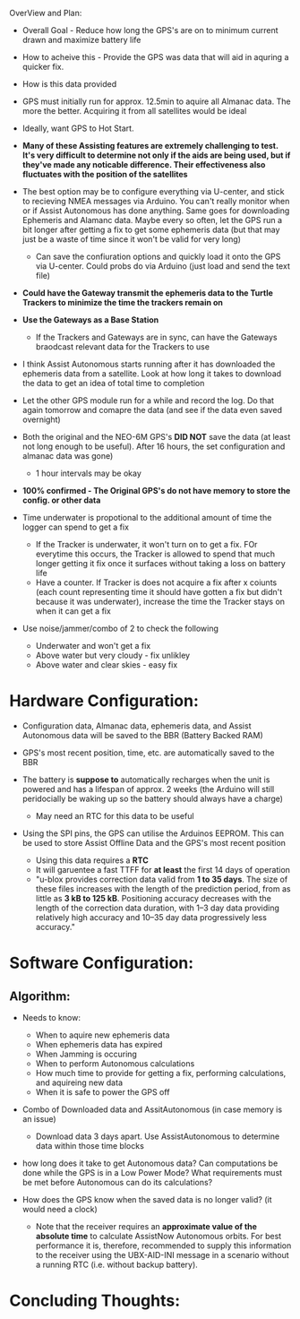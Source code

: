 OverView and Plan:

* Overall Goal - Reduce how long the GPS's are on to minimum current drawn and maximize battery life
* How to acheive this - Provide the GPS was data that will aid in aquring a quicker fix.
* How is this data provided



* GPS must initially run for approx. 12.5min to aquire all Almanac data. The more the better. Acquiring it from all satellites would be ideal

* Ideally, want GPS to Hot Start. 

* **Many of these Assisting features are extremely challenging to test. It's very difficult to determine not only if the aids are being used, but if they've made any noticable difference. Their effectiveness also fluctuates with the position of the satellites**


* The best option may be to configure everything via U-center, and stick to recieving NMEA messages via Arduino. You can't really monitor when or if Assist Autonomous has done anything. Same goes for downloading Ephemeris and Alamanc data. Maybe every so often, let the GPS run a bit longer after getting a fix to get some ephemeris data (but that may just be a waste of time since it won't be valid for very long)
    * Can save the confiuration options and quickly load it onto the GPS via U-center. Could probs do via Arduino (just load and send the text file)

* **Could have the Gateway transmit the ephemeris data to the Turtle Trackers to minimize the time the trackers remain on**
* **Use the Gateways as a Base Station**

    * If the Trackers and Gateways are in sync, can have the Gateways braodcast relevant data for the Trackers to use






* I think Assist Autonomous starts running after it has downloaded the ephemeris data from a satellite. Look at how long it takes to download the data to get an idea of total time to completion

* Let the other GPS module run for a while and record the log. Do that again tomorrow and comapre the data (and see if the data even saved overnight)
* Both the original and the NEO-6M GPS's **DID NOT** save the data (at least not long enough to be useful). After 16 hours, the set configuration and almanac data was gone)
    * 1 hour intervals may be okay


* **100% confirmed - The Original GPS's do not have memory to store the config. or other data**

* Time underwater is propotional to the additional amount of time the logger can spend to get a fix
    * If the Tracker is underwater, it won't turn on to get a fix. FOr everytime this occurs, the Tracker is allowed to spend that much longer getting it fix once it surfaces without taking a loss on battery life
    * Have a counter. If Tracker is does not acquire a fix after x coiunts (each count representing  time it should have gotten a fix but didn't because it was underwater), increase the time the Tracker stays on when it can get a fix

* Use noise/jammer/combo of 2 to check the following
    * Underwater and won't get a fix
    * Above water but very cloudy - fix unlikley
    * Above water and clear skies - easy fix

Hardware Configuration:
===

* Configuration data, Almanac data, ephemeris data, and Assist Autonomous data will be saved to the BBR (Battery Backed RAM)
*  GPS's most recent position, time, etc. are automatically saved to the BBR

* The battery is **suppose to** automatically recharges when the unit is powered and has a lifespan of approx. 2 weeks (the Arduino will still peridocially be waking up so the battery should always have a charge)
    * May need an RTC for this data to be useful


* Using the SPI pins, the GPS can utilise the Arduinos EEPROM. This can be used to store Assist Offline Data and the GPS's most recent position
    * Using this data requires a **RTC**
    * It will garuentee a fast TTFF for **at least** the first 14 days of operation
    * "u-blox provides correction data valid from **1 to 35 days**. The size of these files increases with the length of the prediction period, from as little as **3 kB to 125 kB**. Positioning accuracy decreases with the length of the correction data duration, with 1–3 day data providing relatively high accuracy and 10–35 day data progressively less accuracy."




Software Configuration:
===


Algorithm:
---
* Needs to know:
    * When to aquire new ephemeris data
    * When ephemeris data has expired
    * When Jamming is occuring
    * When to perform Autonomous calculations
    * How much time to provide for getting a fix, performing calculations, and aquireing new data
    * When it is safe to power the GPS off
 
* Combo of Downloaded data and AssitAutonomous (in case memory is an issue)
    * Download data 3 days apart. Use AssistAutonomous to determine data within those time blocks


* how long does it take to get Autonomous data? Can computations be done while the GPS is in a Low Power Mode? What requirements must be met before Autonomous can do its calculations?

* How does the GPS know when the saved data is no longer valid? (it would need a clock)
    * Note that the receiver requires an **approximate value of the absolute time** to calculate AssistNow Autonomous orbits. For best performance it is, therefore, recommended to supply this information to the receiver using the UBX-AID-INI message in a scenario without a running RTC (i.e. without backup battery).

Concluding Thoughts:
===







[1]: https://www.measurementsystems.co.uk/docs/TTFFstartup.pdf